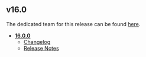 ## v16.0
The dedicated team for this release can be found [here](TEAM.md).
* **[16.0.0](16.0.0)**
	* [Changelog](16.0.0/16_0_0_changelog.md)
	* [Release Notes](16.0.0/16_0_0_release_notes.md)
